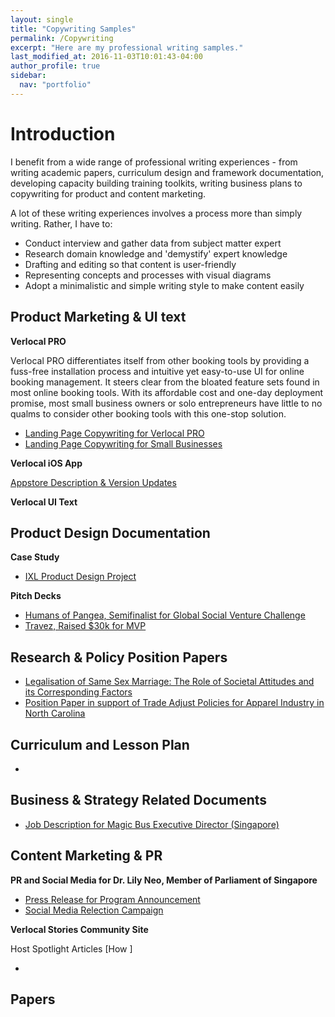 ```yaml
---
layout: single
title: "Copywriting Samples"
permalink: /Copywriting
excerpt: "Here are my professional writing samples."
last_modified_at: 2016-11-03T10:01:43-04:00
author_profile: true
sidebar:
  nav: "portfolio"
---
```

# Introduction

I benefit from a wide range of professional writing experiences - from writing academic papers, curriculum design and framework documentation, developing capacity building training toolkits, writing business plans to copywriting for product and content marketing.

A lot of these writing experiences involves a process more than simply writing. Rather, I have to:
* Conduct interview and gather data from subject matter expert
* Research domain knowledge and 'demystify' expert knowledge
* Drafting and editing so that content is user-friendly
* Representing concepts and processes with visual diagrams
* Adopt a minimalistic and simple writing style to make content easily


## <a name="productmarketing">Product Marketing & UI text</a>

**Verlocal PRO**

Verlocal PRO differentiates itself from other booking tools by providing a fuss-free installation process and intuitive yet easy-to-use UI for online booking management. It steers clear from the bloated feature sets found in most online booking tools. With its affordable cost and one-day deployment promise, most small business owners or solo entrepreneurs have little to no qualms to consider other booking tools with this one-stop solution.

* [Landing Page Copywriting for Verlocal PRO](https://www.verlocal.com/pro)
* [Landing Page Copywriting for Small Businesses](https://www.verlocal.com/business)

**Verlocal iOS App**

[Appstore Description & Version Updates](https://itunes.apple.com/us/app/verlocal/id1074593403?mt=8)

**Verlocal UI Text**

## Product Design Documentation

**Case Study**
* [IXL Product Design Project](/ixl)

**Pitch Decks**
* [Humans of Pangea, Semifinalist for Global Social Venture Challenge](/hop)
* [Travez, Raised $30k for MVP](/travez)

## Research & Policy Position Papers

* [Legalisation of Same Sex Marriage: The Role of Societal Attitudes and its Corresponding Factors](/research)
* [Position Paper in support of Trade Adjust Policies for Apparel Industry in North Carolina](/policy)

## Curriculum and Lesson Plan
*

## Business & Strategy Related Documents

* [Job Description for Magic Bus Executive Director (Singapore)]()


## Content Marketing & PR

**PR and Social Media for Dr. Lily Neo, Member of Parliament of Singapore**

* [Press Release for Program Announcement](/pr)
* [Social Media Relection Campaign](/pr)


**Verlocal Stories Community Site**

Host Spotlight Articles
[How ]

*

##  Papers
